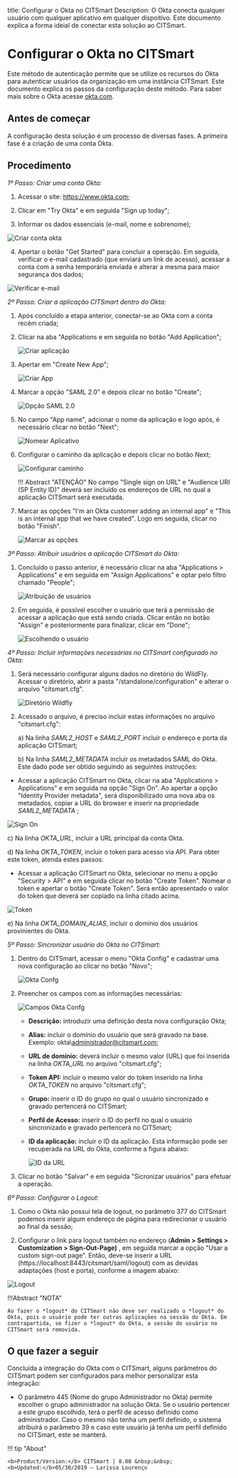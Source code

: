 title: Configurar o Okta no CITSmart
Description: O Okta conecta qualquer usuário com qualquer aplicativo em qualquer dispoitivo. Este documento explica a forma ideial de conectar esta solução ao CITSmart.
# Configurar o Okta no CITSmart

Este método de autenticação permite que se utilize os recursos do Okta para autenticar usuários da organização em uma instância CITSmart. Este documento explica os passos da configuração deste método. Para saber mais sobre o Okta acesse [okta.com][1].

Antes de começar
--------------------

A configuração desta solução é um processo de diversas fases. A primeira fase é a criação de uma conta Okta.

Procedimento
----------------

*1º Passo: Criar uma conta Okta:*

1. Acessar o site:  https://www.okta.com;

2. Clicar em "Try Okta" e em seguida "Sign up today";

3. Informar os dados essenciais (e-mail, nome e sobrenome);

![Criar conta okta](images/okta.img1.png)

4. Apertar o botão "Get Started" para concluir a operação. Em seguida, verificar o e-mail cadastrado (que enviará um link de acesso), acessar a conta com a senha temporária enviada e alterar a mesma para maior segurança dos dados;

![Verificar e-mail](images/okta.img2.png)

*2º Passo: Criar a aplicação CITSmart dentro do Okta:*

1. Após concluído a etapa anterior, conectar-se ao Okta com a conta recém criada;

2. Clicar na aba "Applications e em seguida no botão "Add Application";

      ![Criar aplicação](images/okta.img3.png)

3. Apertar em "Create New App";

      ![Criar App](images/okta.img4.png)

4. Marcar a opção "SAML 2.0" e depois clicar no botão "Create";

      ![Opção SAML 2.0](images/okta.img5.png)

5. No campo "App name", adcionar o nome da aplicação e logo após, é necessário clicar no botão "Next";

      ![Nomear Aplicativo](images/okta.img6.png)

6. Configurar o caminho da aplicação e depois clicar no botão Next;

    ![Configurar caminho](images/okta.img7.png)

    !!! Abstract "ATENÇÃO"
        No campo "Single sign on URL" e "Audience URI (SP Entity ID)" deverá ser incluído os endereços de URL no qual a aplicação CITSmart será executada.
  
  
7. Marcar as opções "I'm an Okta customer adding an internal app" e "This is an internal app that we have created". Logo em seguida, clicar no botão "Finish".

      ![Marcar as opções](images/okta.img8.png)

*3º Passo: Atribuir usuários a aplicação CITSmart do Okta:*

1. Concluído o passo anterior, é necessário clicar na aba "Applications > Applications" e em seguida em "Assign Applications" e optar pelo filtro chamado "People";

      ![Atribuição de usuários](images/okta.img9.png)

2. Em seguida, é possível escolher o usuário que terá a permissão de acessar a aplicação que está sendo criada. Clicar então no botão "Assign" e posteriormente para finalizar, clicar em  "Done";

      ![Escolhendo o usuário](images/okta.img10.png)

*4º Passo: Incluir informações necessárias no CITSmart configurado no Okta:*

1. Será necessário configurar alguns dados no diretório do WildFly. Acessar o diretório, abrir a pasta "/standalone/configuration" e alterar o arquivo "citsmart.cfg".

      ![Diretório Wildfly](images/okta.img11.png)

  2. Acessado o arquivo, é preciso incluir estas informações no arquivo "citsmart.cfg":
       
       a) Na linha *SAML2_HOST* e *SAML2_PORT* incluir o endereço e porta da aplicação CITSmart;
       
       b)  Na linha *SAML2_METADATA* incluir os metadados SAML do Okta. Este dado pode ser obtido seguindo as seguintes instruções:
 
   - Acessar a aplicação CITSmart no Okta, clicar na aba "Applications > Applications" e em seguida na opção "Sign On". Ao apertar a opção "Identity Provider metadata", será disponibilizado uma nova aba os metadados, copiar a URL do browser e inserir na propriedade *SAML2_METADATA* ;
        
 ![Sign On](images/okta.img12.png)

   c) Na linha *OKTA_URL*, incluir a URL principal da conta Okta.
   
   d) Na linha *OKTA_TOKEN*, incluir o token para acesso via API. Para obter este token, atenda estes passos:
   
   - Acessar a aplicação CITSmart no Okta, selecionar no menu a opção "Security > API" e em seguida clicar no botão "Create Token". Nomear o token e apertar o botão "Create Token". Será então apresentado o valor do token que deverá ser copiado na linha citado acima.
   
![Token](images/okta.img13.png)

  e) Na linha *OKTA_DOMAIN_ALIAS*, incluir o domínio dos usuários provinientes do Okta.
  
*5º Passo: Sincronizar usuário do Okta no CITSmart:*

1. Dentro do CITSmart, acessar o menu "Okta Config" e cadastrar uma nova configuração ao clicar no botão "Novo";

      ![Okta Confg](images/okta.img14.png)

2. Preencher os campos com as informações necessárias:

      ![Campos Okta Confg](images/okta.img15.png)

    * **Descrição:** introduzir uma definição desta nova configuração Okta;
     
    * **Alias:** incluir o domínio do usuário que será gravado na base. Exemplo: okta\administrador@citsmart.com;
     
    * **URL de domínio:** deverá incluir o mesmo valor (URL) que foi inserida na linha *OKTA_URL* no arquivo "citsmart.cfg"; 
     
    * **Token API:** incluir o mesmo valor do token inserido na linha *OKTA_TOKEN* no arquivo "citsmart.cfg";
      
    * **Grupo:** inserir o ID do grupo no qual o usuário sincronizado e gravado pertencerá no CITSmart;
     
    * **Perfil de Acesso:** inserir o ID do perfil no qual o usuário sincronizado e gravado pertencerá no CITSmart;
     
    * **ID da aplicação:** incluir o ID da aplicação. Esta informação pode ser recuperada na URL do Okta, conforme a figura abaixo:
     
      ![ID da URL](images/okta.img16.png)

3. Clicar no botão "Salvar" e em seguida "Sicronizar usuários" para efetuar a operação.

*6º Passo: Configurar o Logout:*

 1. Como o Okta não possui tela de logout, no parâmetro 377 do CITSmart podemos inserir algum endereço de página para redirecionar o usuário ao final da sessão;
 
 2. Configurar o link para logout também no endereço (**Admin > Settings > Customization > Sign-Out-Page)** , em seguida marcar a opção "Usar a custom sign-out page". Então, deve-se inserir a URL (https://localhost:8443/citsmart/saml/logout) com as devidas adaptações (host e porta), conforme a imagem abaixo:
 
 ![Logout](images/okta.img19.png)

!!!Abstract "NOTA"   
  
    Ao fazer o *logout* do CITSmart não deve ser realizado o *logout* do Okta, pois o usuário pode ter outras aplicações na sessão do Okta. Em contrapartida, se fizer o *logout* do Okta, a sessão do usuário no CITSmart será removida.
       
O que fazer a seguir
----------------------

Concluída a integração do Okta com o CITSmart, alguns parâmetros do CITSmart podem ser configurados para melhor personalizar esta integração:

 -  O parâmetro 445 (Nome do grupo Administrador no Okta) permite escolher o grupo administrador na solução Okta. Se o usuário pertencer a este grupo escolhido, terá o perfil de acesso definido como administrador. Caso o mesmo não tenha um perfil definido, o sistema atribuirá o parâmetro 39 e caso este usuário já tenha um perfil definido no CITSmart, este se manterá.
 
!!! tip "About"

    <b>Product/Version:</b> CITSmart | 8.00 &nbsp;&nbsp;
    <b>Updated:</b>05/30/2019 – Larissa Lourenço

[1]: https://www.okta.com/
